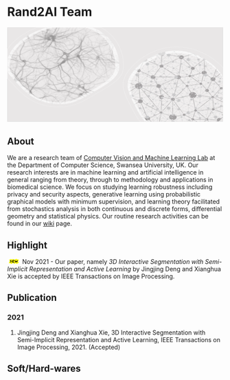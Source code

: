 # Rand2AI Team
![](./BG.png)

## About
We are a research team of [Computer Vision and Machine Learning Lab](http://csvision.swansea.ac.uk/) at the Department of Computer Science, Swansea University, UK. Our research interests are in machine learning and artificial intelligence in general ranging from theory, through to methodology and applications in biomedical science. We focus on studying learning robustness including privacy and security aspects, generative learning using probabilistic graphical models with minimum supervision, and learning theory facilitated from stochastics analysis in both continuous and discrete forms, differential geometry and statistical physics. Our routine research activities can be found in our [wiki](../../wiki) page.

## Highlight
![](./newz.gif) Nov 2021 - Our paper, namely *3D Interactive Segmentation with Semi-Implicit Representation and Active Learning* by Jingjing Deng and Xianghua Xie is accepted by IEEE Transactions on Image Processing.

## Publication
### 2021
1. Jingjing Deng and Xianghua Xie, 3D Interactive Segmentation with Semi-Implicit Representation and Active Learning, IEEE Transactions on Image Processing, 2021. (Accepted)


## Soft/Hard-wares
